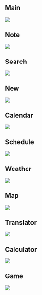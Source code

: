 ## Main
![](https://github.com/alchon/OSD_note/blob/master/Pictures/main.PNG?raw=true)
## Note
![](https://github.com/alchon/OSD_note/blob/master/Pictures/Note.PNG)
## Search
![](https://github.com/alchon/OSD_note/blob/master/Pictures/search.PNG)
## New
![](https://github.com/alchon/OSD_note/blob/master/Pictures/New.PNG)
## Calendar
![](https://github.com/alchon/OSD_note/blob/master/Pictures/Calendar.PNG)
## Schedule
![](https://github.com/alchon/OSD_note/blob/master/Pictures/schedule.PNG)
## Weather
![](https://github.com/alchon/OSD_note/blob/master/Pictures/weather.PNG)
## Map
![](https://github.com/alchon/OSD_note/blob/master/Pictures/map.PNG)
## Translator
![](https://github.com/alchon/OSD_note/blob/master/Pictures/translator.PNG)
## Calculator
![](https://github.com/alchon/OSD_note/blob/master/Pictures/calculator.PNG)
## Game
![](https://github.com/alchon/OSD_note/blob/master/Pictures/game.PNG)
